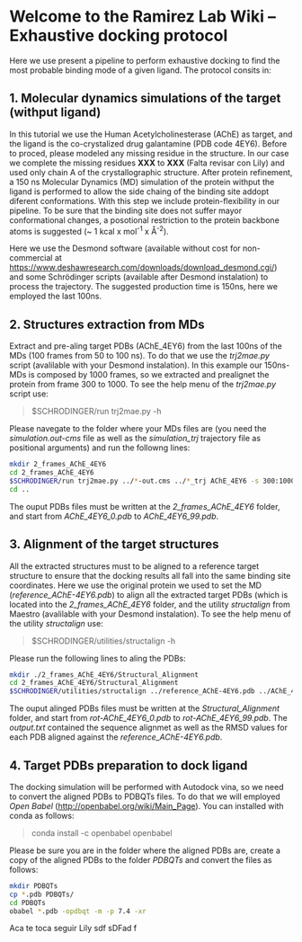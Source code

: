 # Welcome to the Ramirez Lab Wiki – Exhaustive docking protocol

Here we use present a pipeline to perform exhaustive docking to find the most probable binding mode of a given ligand.
The protocol consits in:

## 1. Molecular dynamics simulations of the target (withput ligand) ##
In this tutorial we use the Human Acetylcholinesterase (AChE) as target, and the ligand is the co-crystalized drug galantamine (PDB code 4EY6). Before to proced, please modeled any missing residue in the structure. In our case we complete the missing residues **XXX** to **XXX** (Falta revisar con Lily) and used only chain A of the crystallographic structure. After protein refinement, a 150 ns Molecular Dynamics (MD) simulation of the protein withput the ligand is performed to allow the side chaing of the binding site addopt diferent conformations. With this step we include protein-flexibility in our pipeline. To be sure that the binding site does not suffer mayor conformational changes, a posotional restriction to the protein backbone atoms is suggested (~ 1 kcal x mol<sup>-1</sup> x <span>&#8491;</span><sup>-2</sup>). 

Here we use the Desmond software (available without cost for non-commercial at https://www.deshawresearch.com/downloads/download_desmond.cgi/) and some Schrödinger scripts (available after Desmond instalation) to process the trajectory. The suggested production time is 150ns, here we employed the last 100ns.

## 2. Structures extraction from MDs ##
Extract and pre-aling target PDBs (AChE_4EY6) from the last 100ns of the MDs (100 frames from 50 to 100 ns). To do that we use the *trj2mae.py* script (avalilable with your Desmond instalation). In this example our 150ns-MDs is composed by 1000 frames, so we extracted and prealignet the protein from frame 300 to 1000. To see the help menu of the *trj2mae.py* script use:
> $SCHRODINGER/run trj2mae.py -h

Please navegate to the folder where your MDs files are (you need the *simulation.out-cms* file as well as the *simulation_trj* trajectory file as positional arguments) and run the followng lines:

```bash
mkdir 2_frames_AChE_4EY6
cd 2_frames_AChE_4EY6
$SCHRODINGER/run trj2mae.py ../*-out.cms ../*_trj AChE_4EY6 -s 300:1000:7 -extract-asl protein -align-asl backbone -separate -out-format PDB
cd ..
```

The ouput PDBs files must be written at the *2_frames_AChE_4EY6* folder, and start from *AChE_4EY6_0.pdb* to *AChE_4EY6_99.pdb*. 

## 3. Alignment of the target structures ## 
All the extracted structures must to be aligned to a reference target structure to ensure that the docking results all fall into the same binding site coordinates. Here we use the original protein we used to set the MD (*reference_AChE-4EY6.pdb*) to align all the extracted target PDBs (which is located into the *2_frames_AChE_4EY6* folder, and the utility *structalign* from Maestro (avalilable with your Desmond instalation). To see the help menu of the utility *structalign* use:
> $SCHRODINGER/utilities/structalign -h

Please run the following lines to aling the PDBs:

```bash
mkdir ./2_frames_AChE_4EY6/Structural_Alignment
cd 2_frames_AChE_4EY6/Structural_Alignment
$SCHRODINGER/utilities/structalign ../reference_AChE-4EY6.pdb ../AChE_4EY6_* > output.txt
```

The ouput alinged PDBs files must be written at the *Structural_Alignment* folder, and start from *rot-AChE_4EY6_0.pdb* to *rot-AChE_4EY6_99.pdb*. The *output.txt* contained the sequence alignmet as well as the RMSD values for each PDB aligned against the *reference_AChE-4EY6.pdb*.

## 4. Target PDBs preparation to dock ligand ##
The docking simulation will be performed with Autodock vina, so we need to convert the aligned PDBs to PDBQTs files. To do that we will employed *Open Babel* (http://openbabel.org/wiki/Main_Page). You can installed with conda as follows:
> conda install -c openbabel openbabel

Please be sure you are in the folder where the aligned PDBs are, create a copy of the aligned PDBs to the folder *PDBQTs* and convert the files as follows:
```bash
mkdir PDBQTs
cp *.pdb PDBQTs/
cd PDBQTs
obabel *.pdb -opdbqt -m -p 7.4 -xr
```
Aca te toca seguir Lily
sdf
sDFad
f
